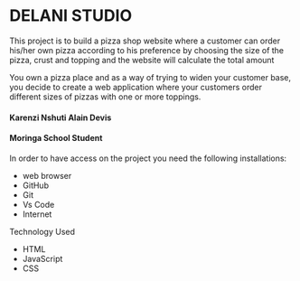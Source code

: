# DELANI STUDIO

This project is to build a pizza shop website where a customer can order his/her own pizza according to his preference by choosing the size of the pizza, crust and topping and the website will calculate the total amount

You own a pizza place and as a way of trying to widen your customer base, you decide to create a web application where your customers order different sizes of pizzas with one or more toppings. 

#### Karenzi Nshuti Alain Devis
#### Moringa School Student

In order to have access on the project you need the following installations:
* web browser
* GitHub
* Git
* Vs Code
* Internet

Technology Used
* HTML
* JavaScript
* CSS